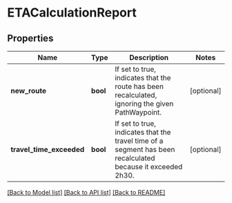 # ETACalculationReport

## Properties
Name | Type | Description | Notes
------------ | ------------- | ------------- | -------------
**new_route** | **bool** | If set to true, indicates that the route has been recalculated, ignoring the given PathWaypoint. | [optional] 
**travel_time_exceeded** | **bool** | If set to true, indicates that the travel time of a segment has been recalculated because it exceeded 2h30. | [optional] 

[[Back to Model list]](../../README.md#documentation-for-models) [[Back to API list]](../../README.md#documentation-for-api-endpoints) [[Back to README]](../../README.md)

